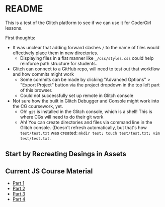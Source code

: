 # README

This is a test of the Glitch platform to see if we can use it for CoderGirl lessons.

First thoughts:
- It was unclear that adding forward slashes `/` to the name of files would effectively place them in new directories.
  - Displaying files in a flat manner like `_/css/styles.css` could help reinforce path structure for students.
- Glitch can connect to a GitHub repo, will need to test out that workflow and how commits might work
  - Some commits can be made by clicking "Advanced Options" > "Export Project" button via the project dropdown in the top left part of this browser.
  - Could not successfully set up remote in Glitch console
- Not sure how the built in Glitch Debugger and Console might work into the CG coursework, yet.
  - Oh! `git` is installed in the Glitch console, which is a shell! This is where CGs will need to do their git work
  - Ah! You can create directories and files via command line in the Glitch console. (Doesn't refresh automatically, but that's how `test/test.txt` was created: `mkdir test; touch test/test.txt; vim test/test.txt`.

## Start by Recreating Desings in Assets


## Current JS Course Material
- [Part 1](https://ktmathews89.github.io/cg_winter_2018_instruction/cg_ed_1)
- [Part 2](https://ktmathews89.github.io/cg_winter_2018_instruction/cg_ed_2)
- [Part 3](https://ktmathews89.github.io/cg_winter_2018_instruction/cg_ed_3)
- [Part 4](https://ktmathews89.github.io/cg_winter_2018_instruction/cg_ed_final)